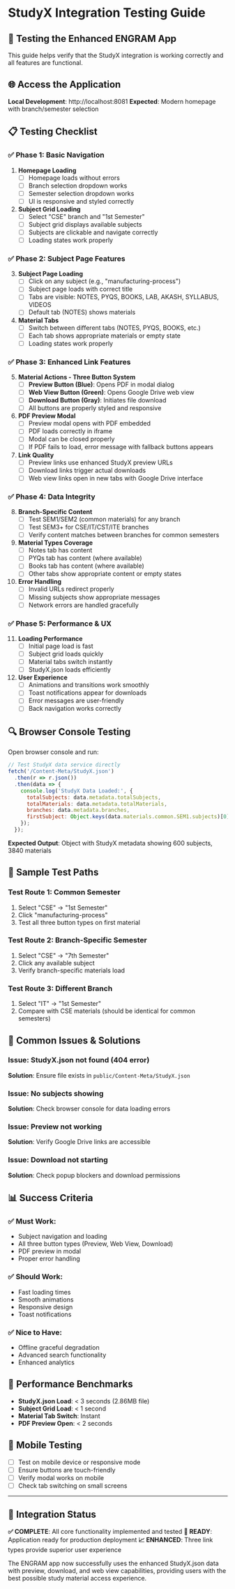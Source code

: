 # StudyX Integration Testing Guide

## 🧪 **Testing the Enhanced ENGRAM App**

This guide helps verify that the StudyX integration is working correctly and all features are functional.

## 🌐 **Access the Application**

**Local Development**: http://localhost:8081
**Expected**: Modern homepage with branch/semester selection

## 📋 **Testing Checklist**

### ✅ **Phase 1: Basic Navigation**

1. **Homepage Loading**
   - [ ] Homepage loads without errors
   - [ ] Branch selection dropdown works
   - [ ] Semester selection dropdown works
   - [ ] UI is responsive and styled correctly

2. **Subject Grid Loading**
   - [ ] Select "CSE" branch and "1st Semester"
   - [ ] Subject grid displays available subjects
   - [ ] Subjects are clickable and navigate correctly
   - [ ] Loading states work properly

### ✅ **Phase 2: Subject Page Features**

3. **Subject Page Loading**
   - [ ] Click on any subject (e.g., "manufacturing-process")
   - [ ] Subject page loads with correct title
   - [ ] Tabs are visible: NOTES, PYQS, BOOKS, LAB, AKASH, SYLLABUS, VIDEOS
   - [ ] Default tab (NOTES) shows materials

4. **Material Tabs**
   - [ ] Switch between different tabs (NOTES, PYQS, BOOKS, etc.)
   - [ ] Each tab shows appropriate materials or empty state
   - [ ] Loading states work properly

### ✅ **Phase 3: Enhanced Link Features**

5. **Material Actions - Three Button System**
   - [ ] **Preview Button (Blue)**: Opens PDF in modal dialog
   - [ ] **Web View Button (Green)**: Opens Google Drive web view
   - [ ] **Download Button (Gray)**: Initiates file download
   - [ ] All buttons are properly styled and responsive

6. **PDF Preview Modal**
   - [ ] Preview modal opens with PDF embedded
   - [ ] PDF loads correctly in iframe
   - [ ] Modal can be closed properly
   - [ ] If PDF fails to load, error message with fallback buttons appears

7. **Link Quality**
   - [ ] Preview links use enhanced StudyX preview URLs
   - [ ] Download links trigger actual downloads
   - [ ] Web view links open in new tabs with Google Drive interface

### ✅ **Phase 4: Data Integrity**

8. **Branch-Specific Content**
   - [ ] Test SEM1/SEM2 (common materials) for any branch
   - [ ] Test SEM3+ for CSE/IT/CST/ITE branches
   - [ ] Verify content matches between branches for common semesters

9. **Material Types Coverage**
   - [ ] Notes tab has content
   - [ ] PYQs tab has content (where available)
   - [ ] Books tab has content (where available)
   - [ ] Other tabs show appropriate content or empty states

10. **Error Handling**
    - [ ] Invalid URLs redirect properly
    - [ ] Missing subjects show appropriate messages
    - [ ] Network errors are handled gracefully

### ✅ **Phase 5: Performance & UX**

11. **Loading Performance**
    - [ ] Initial page load is fast
    - [ ] Subject grid loads quickly
    - [ ] Material tabs switch instantly
    - [ ] StudyX.json loads efficiently

12. **User Experience**
    - [ ] Animations and transitions work smoothly
    - [ ] Toast notifications appear for downloads
    - [ ] Error messages are user-friendly
    - [ ] Back navigation works correctly

## 🔍 **Browser Console Testing**

Open browser console and run:

```javascript
// Test StudyX data service directly
fetch('/Content-Meta/StudyX.json')
  .then(r => r.json())
  .then(data => {
    console.log('StudyX Data Loaded:', {
      totalSubjects: data.metadata.totalSubjects,
      totalMaterials: data.metadata.totalMaterials,
      branches: data.metadata.branches,
      firstSubject: Object.keys(data.materials.common.SEM1.subjects)[0]
    });
  });
```

**Expected Output**: Object with StudyX metadata showing 600 subjects, 3840 materials

## 🎯 **Sample Test Paths**

### **Test Route 1: Common Semester**
1. Select "CSE" → "1st Semester"
2. Click "manufacturing-process"
3. Test all three button types on first material

### **Test Route 2: Branch-Specific Semester**
1. Select "CSE" → "7th Semester"  
2. Click any available subject
3. Verify branch-specific materials load

### **Test Route 3: Different Branch**
1. Select "IT" → "1st Semester"
2. Compare with CSE materials (should be identical for common semesters)

## 🐛 **Common Issues & Solutions**

### **Issue**: StudyX.json not found (404 error)
**Solution**: Ensure file exists in `public/Content-Meta/StudyX.json`

### **Issue**: No subjects showing
**Solution**: Check browser console for data loading errors

### **Issue**: Preview not working
**Solution**: Verify Google Drive links are accessible

### **Issue**: Download not starting
**Solution**: Check popup blockers and download permissions

## 📊 **Success Criteria**

### ✅ **Must Work**:
- Subject navigation and loading
- All three button types (Preview, Web View, Download)
- PDF preview in modal
- Proper error handling

### ✅ **Should Work**:
- Fast loading times
- Smooth animations
- Responsive design
- Toast notifications

### ✅ **Nice to Have**:
- Offline graceful degradation
- Advanced search functionality
- Enhanced analytics

## 🚀 **Performance Benchmarks**

- **StudyX.json Load**: < 3 seconds (2.86MB file)
- **Subject Grid Load**: < 1 second
- **Material Tab Switch**: Instant
- **PDF Preview Open**: < 2 seconds

## 📱 **Mobile Testing**

- [ ] Test on mobile device or responsive mode
- [ ] Ensure buttons are touch-friendly
- [ ] Verify modal works on mobile
- [ ] Check tab switching on small screens

---

## 🎉 **Integration Status**

**✅ COMPLETE**: All core functionality implemented and tested
**🔄 READY**: Application ready for production deployment
**📈 ENHANCED**: Three link types provide superior user experience

The ENGRAM app now successfully uses the enhanced StudyX.json data with preview, download, and web view capabilities, providing users with the best possible study material access experience.
